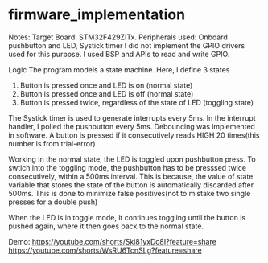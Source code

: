 # firmware_implementation

Notes: 
Target Board: STM32F429ZITx.
Peripherals used: Onboard pushbutton and LED, Systick timer
I did not implement the GPIO drivers used for this purpose. I used BSP and APIs to read and write GPIO.

Logic
The program models a state machine. Here, I define 3 states 
1. Button is pressed once and LED is on (normal state)
2. Button is pressed once and LED is off (normal state)
3. Button is pressed twice, regardless of the state of LED (toggling state)

The Systick timer is used to generate interrupts every 5ms. In the interrupt handler, I polled the pushbutton every 5ms.
Debouncing was implemented in software. A button is pressed if it consecutively reads HIGH 20 times(this number is from trial-error)


Working
In the normal state, the LED is toggled upon pushbutton press. To swtich into the toggling mode, the pushbutton has to be 
presssed twice consecutively, within a 500ms interval. This is because, the value of state variable that stores the state of the button is 
automatically discarded after 500ms. This is done to minimize false positives(not to mistake two single presses for a double push)

When the LED is in toggle mode, it continues toggling until the button is pushed again, where it then goes back to the normal state.

Demo: 
https://youtube.com/shorts/Ski81yxDc8I?feature=share
https://youtube.com/shorts/WsRU6TcnSLg?feature=share




